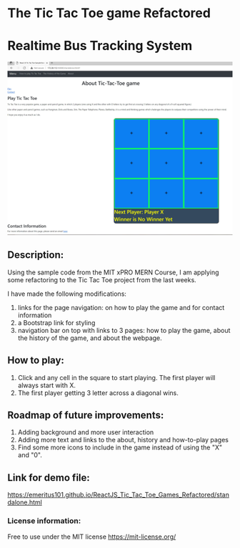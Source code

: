 # The Tic Tac Toe game Refactored

# Realtime Bus Tracking System

![name-of-you-image](https://github.com/emeritus101/ReactJS_TicTacToe_Game_Refactored/blob/main/SampleExerciseRefactoring.JPG)

## Description: 
Using the sample code from the MIT xPRO MERN Course, I am applying some refactoring to the Tic Tac Toe project from the last weeks. 

I have made the following modifications:

1. links for the page navigation: on how to play the game and for contact information
2. a Bootstrap link for styling
3. navigation bar on top with links to 3 pages: how to play the game, about the history of the game, and about the webpage.

## How to play:
1. Click and any cell in the square to start playing. The first player will always start with X.
2. The first player getting 3 letter across a diagonal wins.

## Roadmap of future improvements:
1. Adding background and more user interaction
2. Adding more text and links to the about, history and how-to-play pages
3. Find some more icons to include in the game instead of using the "X" and "0".

## Link for demo file: 
https://emeritus101.github.io/ReactJS_Tic_Tac_Toe_Games_Refactored/standalone.html

### License information: 
Free to use under the MIT license https://mit-license.org/
